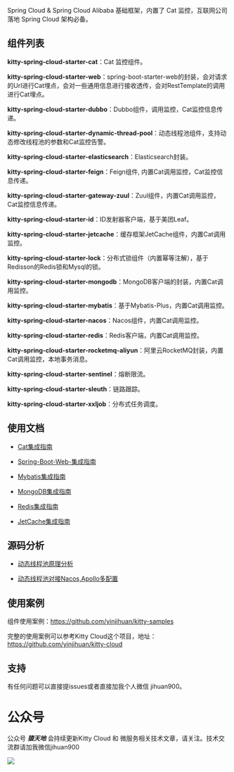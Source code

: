 Spring Cloud &amp; Spring Cloud Alibaba 基础框架，内置了 Cat 监控，互联网公司落地 Spring Cloud 架构必备。

## 组件列表

**kitty-spring-cloud-starter-cat**：Cat 监控组件。

**kitty-spring-cloud-starter-web**：spring-boot-starter-web的封装，会对请求的Url进行Cat埋点，会对一些通用信息进行接收透传，会对RestTemplate的调用进行Cat埋点。

**kitty-spring-cloud-starter-dubbo**：Dubbo组件，调用监控，Cat监控信息传递。

**kitty-spring-cloud-starter-dynamic-thread-pool**：动态线程池组件，支持动态修改线程池的参数和Cat监控告警。

**kitty-spring-cloud-starter-elasticsearch**：Elasticsearch封装。

**kitty-spring-cloud-starter-feign**：Feign组件, 内置Cat调用监控，Cat监控信息传递。

**kitty-spring-cloud-starter-gateway-zuul**：Zuul组件，内置Cat调用监控，Cat监控信息传递。

**kitty-spring-cloud-starter-id**：ID发射器客户端，基于美团Leaf。

**kitty-spring-cloud-starter-jetcache**：缓存框架JetCache组件，内置Cat调用监控。

**kitty-spring-cloud-starter-lock**：分布式锁组件（内置幂等注解），基于Redisson的Redis锁和Mysql的锁。

**kitty-spring-cloud-starter-mongodb**：MongoDB客户端的封装，内置Cat调用监控。

**kitty-spring-cloud-starter-mybatis**：基于Mybatis-Plus，内置Cat调用监控。

**kitty-spring-cloud-starter-nacos**：Nacos组件，内置Cat调用监控。

**kitty-spring-cloud-starter-redis**：Redis客户端，内置Cat调用监控。

**kitty-spring-cloud-starter-rocketmq-aliyun**：阿里云RocketMQ封装，内置Cat调用监控，本地事务消息。

**kitty-spring-cloud-starter-sentinel**：熔断限流。

**kitty-spring-cloud-starter-sleuth**：链路跟踪。

**kitty-spring-cloud-starter-xxljob**：分布式任务调度。


## 使用文档

- [Cat集成指南](https://github.com/yinjihuan/kitty/wiki/Cat%E9%9B%86%E6%88%90%E6%8C%87%E5%8D%97)

- [Spring-Boot-Web-集成指南](https://github.com/yinjihuan/kitty/wiki/Spring-Boot-Web-%E9%9B%86%E6%88%90%E6%8C%87%E5%8D%97)

- [Mybatis集成指南](https://github.com/yinjihuan/kitty/wiki/Mybatis-%E9%9B%86%E6%88%90%E6%8C%87%E5%8D%97)
  
- [MongoDB集成指南](https://github.com/yinjihuan/kitty/wiki/MongoDB%E9%9B%86%E6%88%90%E6%8C%87%E5%8D%97)

- [Redis集成指南](https://github.com/yinjihuan/kitty/wiki/Spring-Redis%E9%9B%86%E6%88%90%E6%8C%87%E5%8D%97)
  
- [JetCache集成指南](https://github.com/yinjihuan/kitty/wiki/JetCache%E9%9B%86%E6%88%90%E6%8C%87%E5%8D%97)

## 源码分析
  
- [动态线程池原理分析](https://mp.weixin.qq.com/s/JM9idgFPZGkRAdCpw0NaKw)
  
- [动态线程池对接Nacos,Apollo多配置](https://mp.weixin.qq.com/s/xoN_eUyL4Dy1-UvLn3grqg)


## 使用案例

组件使用案例：https://github.com/yinjihuan/kitty-samples

完整的使用案例可以参考Kitty Cloud这个项目，地址：https://github.com/yinjihuan/kitty-cloud

## 支持

有任何问题可以直接提issues或者直接加我个人微信 jihuan900。

# 公众号

公众号 ***猿天地*** 会持续更新Kitty Cloud 和 微服务相关技术文章，请关注。技术交流群请加我微信jihuan900

![](https://github.com/yinjihuan/kitty-cloud/blob/master/doc/images/2685774-17a60e1ead7fd232.png)
